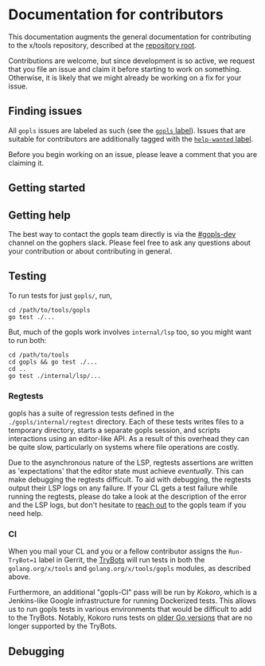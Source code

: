 # Documentation for contributors

This documentation augments the general documentation for contributing to the
x/tools repository, described at the [repository root](../CONTRIBUTING.md).

Contributions are welcome, but since development is so active, we request that
you file an issue and claim it before starting to work on something. Otherwise,
it is likely that we might already be working on a fix for your issue.

## Finding issues

All `gopls` issues are labeled as such (see the [`gopls` label][issue-gopls]). Issues that are suitable for contributors are additionally tagged with the [`help-wanted` label][issue-wanted].

Before you begin working on an issue, please leave a comment that you are claiming it.

## Getting started

<!--- TODO: getting started
Provide information to get contributors up and running here
--->

## Getting help

The best way to contact the gopls team directly is via the
[#gopls-dev](https://app.slack.com/client/T029RQSE6/CRWSN9NCD) channel on the
gophers slack. Please feel free to ask any questions about your contribution or
about contributing in general.

## Testing

To run tests for just `gopls/`, run,

```
cd /path/to/tools/gopls
go test ./...
```

But, much of the gopls work involves `internal/lsp` too, so you might want to
run both:

```
cd /path/to/tools
cd gopls && go test ./...
cd ..
go test ./internal/lsp/...
```

### Regtests

gopls has a suite of regression tests defined in the `./gopls/internal/regtest`
directory. Each of these tests writes files to a temporary directory, starts a
separate gopls session, and scripts interactions using an editor-like API. As a
result of this overhead they can be quite slow, particularly on systems where
file operations are costly.

Due to the asynchronous nature of the LSP, regtests assertions are written
as 'expectations' that the editor state must achieve _eventually_. This can
make debugging the regtests difficult. To aid with debugging, the regtests
output their LSP logs on any failure. If your CL gets a test failure while
running the regtests, please do take a look at the description of the error and
the LSP logs, but don't hesitate to [reach out](#getting-help) to the gopls
team if you need help.

### CI

When you mail your CL and you or a fellow contributor assigns the
`Run-TryBot=1` label in Gerrit, the
[TryBots](https://golang.org/doc/contribute.html#trybots) will run tests in
both the `golang.org/x/tools` and `golang.org/x/tools/gopls` modules, as
described above.

Furthermore, an additional "gopls-CI" pass will be run by _Kokoro_, which is a
Jenkins-like Google infrastructure for running Dockerized tests. This allows us
to run gopls tests in various environments that would be difficult to add to
the TryBots. Notably, Kokoro runs tests on
[older Go versions](user.md#supported-go-versions) that are no longer supported
by the TryBots.

## Debugging

<!--- TODO: debugging
actual debugging steps
viewing telemetry
--->

[issue-gopls]: https://github.com/golang/go/issues?utf8=%E2%9C%93&q=is%3Aissue+is%3Aopen+label%3Agopls "gopls issues"
[issue-wanted]: https://github.com/golang/go/issues?utf8=✓&q=is%3Aissue+is%3Aopen+label%3Agopls+label%3A"help+wanted" "help wanted"
